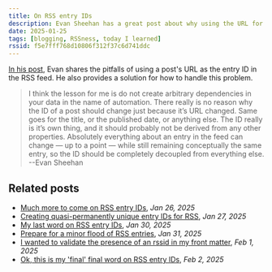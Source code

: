 ```yaml
---
title: On RSS entry IDs
description: Evan Sheehan has a great post about why using the URL for a post for its RSS ID is not a good idea.
date: 2025-01-25
tags: [blogging, RSSness, today I learned]
rssid: f5e7fff768d10806f312f37c6d741ddc
---
```


[In his post](https://darthmall.net/2025/on-the-importance-of-stable-ids/), Evan shares the pitfalls of using a post's URL as the entry ID in the RSS feed. He also provides a solution for how to handle this problem.

> I think the lesson for me is do not create arbitrary dependencies in your data in the name of automation. There really is no reason why the ID of a post should change just because it’s URL changed. Same goes for the title, or the published date, or anything else. The ID really is it’s own thing, and it should probably not be derived from any other properties. Absolutely everything about an entry in the feed can change — up to a point — while still remaining conceptually the same entry, so the ID should be completely decoupled from everything else.
> --Evan Sheehan

## Related posts

- [Much more to come on RSS entry IDs](/til/much-more-to-come-on-rss-entry-ids/), _Jan 26, 2025_
- [Creating quasi-permanently unique entry IDs for RSS](/blog/creating-permanently-unique-entry-id-for-rss/), _Jan 27, 2025_
- [My last word on RSS entry IDs](/blog/even-more-on-rss-ids/), _Jan 30, 2025_
- [Prepare for a minor flood of RSS entries](/til/prepare-for-a-minor-flood-of-rss-entries/), _Jan 31, 2025_
- [I wanted to validate the presence of an rssid in my front matter](/til/i-wanted-to-validate-the-presence-of-an-rssid-in-my-front-matter/), _Feb 1, 2025_
- [Ok, this is my 'final' final word on RSS entry IDs](/blog/final-final-word-on-rss-entry-ids/), _Feb 2, 2025_
